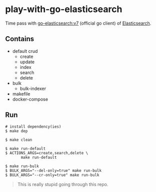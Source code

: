 # play-with-go-elasticsearch

Time pass with [go-elasticsearch:v7](https://github.com/elastic/go-elasticsearch/blob/v7.12.0) (official go client) of [Elasticsearch](https://www.elastic.co/).

## Contains

- default crud
  - create
  - update
  - index
  - search
  - delete
- bulk
  - bulk-indexer
- makefile
- docker-compose

## Run

```shell
# install dependency(ies)
$ make dep

$ make clean

$ make run-default
$ ACTIONS_ARGS=create,search,delete \
       make run-default

$ make run-bulk
$ BULK_ARGS="--del-only=true" make run-bulk
$ BULK_ARGS="--cr-only=true" make run-bulk
```

> This is really stupid going through this repo.

